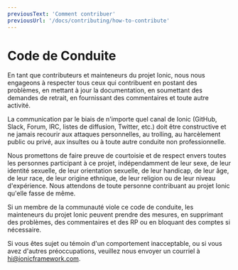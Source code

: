```yaml
---
previousText: 'Comment contribuer'
previousUrl: '/docs/contributing/how-to-contribute'
---
```


# Code de Conduite

En tant que contributeurs et mainteneurs du projet Ionic, nous nous engageons à respecter tous ceux qui contribuent en postant des problèmes, en mettant à jour la documentation, en soumettant des demandes de retrait, en fournissant des commentaires et toute autre activité.

La communication par le biais de n'importe quel canal de Ionic (GitHub, Slack, Forum, IRC, listes de diffusion, Twitter, etc.) doit être constructive et ne jamais recourir aux attaques personnelles, au trolling, au harcèlement public ou privé, aux insultes ou à toute autre conduite non professionnelle.

Nous promettons de faire preuve de courtoisie et de respect envers toutes les personnes participant à ce projet, indépendamment de leur sexe, de leur identité sexuelle, de leur orientation sexuelle, de leur handicap, de leur âge, de leur race, de leur origine ethnique, de leur religion ou de leur niveau d'expérience. Nous attendons de toute personne contribuant au projet Ionic qu'elle fasse de même.

Si un membre de la communauté viole ce code de conduite, les mainteneurs du projet Ionic peuvent prendre des mesures, en supprimant des problèmes, des commentaires et des RP ou en bloquant des comptes si nécessaire.

Si vous êtes sujet ou témoin d'un comportement inacceptable, ou si vous avez d'autres préoccupations, veuillez nous envoyer un courriel à <a href="mailto:hi@ionicframework.com">hi@ionicframework.com</a>.
